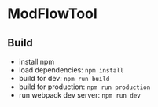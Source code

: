 # ModFlowTool

## Build

* install npm
* load dependencies: `npm install`
* build for dev: `npm run build`
* build for production: `npm run production`
* run webpack dev server: `npm run dev`
